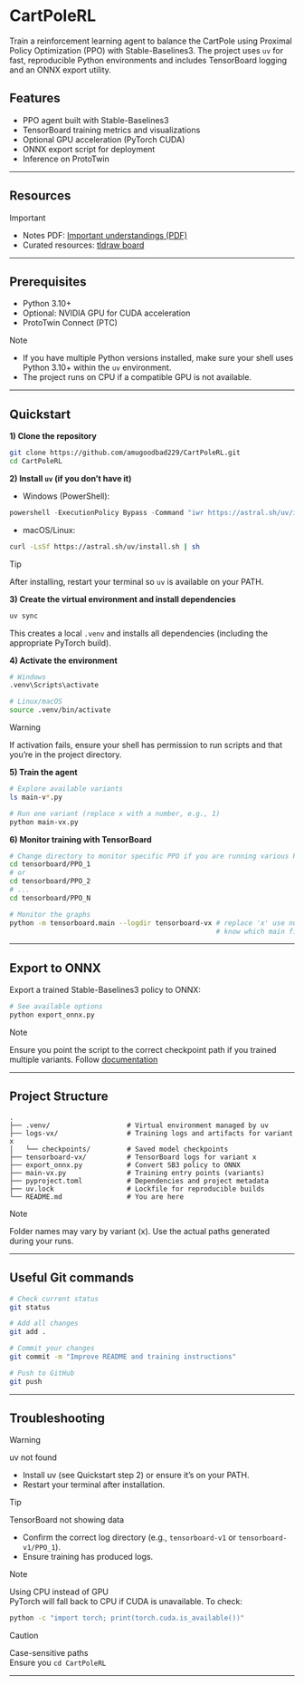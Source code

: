 # CartPoleRL

Train a reinforcement learning agent to balance the CartPole using Proximal Policy Optimization (PPO) with Stable-Baselines3. The project uses `uv` for fast, reproducible Python environments and includes TensorBoard logging and an ONNX export utility.

## Features

- PPO agent built with Stable-Baselines3
- TensorBoard training metrics and visualizations
- Optional GPU acceleration (PyTorch CUDA)
- ONNX export script for deployment
- Inference on ProtoTwin

---
## Resources
> [!IMPORTANT]
> - Notes PDF: [Important understandings (PDF)](https://jumpshare.com/share/5R2Vt26zIvwhY93lSeQS)
> - Curated resources: [tldraw board](https://www.tldraw.com/f/T6oHe2VW4S5P4fRhE0Aqv?d=v-941.3915.2132.1013.0Nu4aCQvq1Lg7bbzkZt0N)
---

## Prerequisites

- Python 3.10+
- Optional: NVIDIA GPU for CUDA acceleration
- ProtoTwin Connect (PTC)
> [!NOTE]
> - If you have multiple Python versions installed, make sure your shell uses Python 3.10+ within the `uv` environment.
> - The project runs on CPU if a compatible GPU is not available.

---

## Quickstart

**1) Clone the repository**
```bash
git clone https://github.com/amugoodbad229/CartPoleRL.git
cd CartPoleRL 
```

**2) Install `uv` (if you don’t have it)**
- Windows (PowerShell):
```powershell
powershell -ExecutionPolicy Bypass -Command "iwr https://astral.sh/uv/install.ps1 -UseBasicParsing | iex"
```
- macOS/Linux:
```bash
curl -LsSf https://astral.sh/uv/install.sh | sh
```
> [!TIP]
> After installing, restart your terminal so `uv` is available on your PATH.

**3) Create the virtual environment and install dependencies**
```bash
uv sync
```
This creates a local `.venv` and installs all dependencies (including the appropriate PyTorch build).

**4) Activate the environment**
```bash
# Windows
.venv\Scripts\activate

# Linux/macOS
source .venv/bin/activate
```
> [!WARNING]
> If activation fails, ensure your shell has permission to run scripts and that you’re in the project directory.

**5) Train the agent**
```bash
# Explore available variants
ls main-v*.py 

# Run one variant (replace x with a number, e.g., 1)
python main-vx.py
```

**6) Monitor training with TensorBoard**
```bash
# Change directory to monitor specific PPO if you are running various PPO models (optional)
cd tensorboard/PPO_1
# or
cd tensorboard/PPO_2 
# ...
cd tensorboard/PPO_N

# Monitor the graphs
python -m tensorboard.main --logdir tensorboard-vx # replace 'x' use number 0, 1, 2 to 
                                                   # know which main file you re running
```
---
## Export to ONNX

Export a trained Stable-Baselines3 policy to ONNX:
```bash
# See available options
python export_onnx.py
```
> [!NOTE]
> Ensure you point the script to the correct checkpoint path if you trained multiple variants. Follow [documentation](https://stable-baselines3.readthedocs.io/en/master/guide/export.html)
---

## Project Structure

```text
.
├── .venv/                   # Virtual environment managed by uv
├── logs-vx/                 # Training logs and artifacts for variant x
│   └── checkpoints/         # Saved model checkpoints
├── tensorboard-vx/          # TensorBoard logs for variant x
├── export_onnx.py           # Convert SB3 policy to ONNX
├── main-vx.py               # Training entry points (variants)
├── pyproject.toml           # Dependencies and project metadata
├── uv.lock                  # Lockfile for reproducible builds
└── README.md                # You are here
```

> [!NOTE]
> Folder names may vary by variant (x). Use the actual paths generated during your runs.


---

## Useful Git commands

```bash
# Check current status
git status

# Add all changes
git add .

# Commit your changes
git commit -m "Improve README and training instructions"

# Push to GitHub
git push
```

---

## Troubleshooting

> [!WARNING]
> uv not found  
> - Install uv (see Quickstart step 2) or ensure it’s on your PATH.  
> - Restart your terminal after installation.

> [!TIP]
> TensorBoard not showing data  
> - Confirm the correct log directory (e.g., `tensorboard-v1` or `tensorboard-v1/PPO_1`).  
> - Ensure training has produced logs.

> [!NOTE]
> Using CPU instead of GPU  
> PyTorch will fall back to CPU if CUDA is unavailable. To check:
> ```bash
> python -c "import torch; print(torch.cuda.is_available())"
> ```

> [!CAUTION]
> Case-sensitive paths  
> Ensure you `cd CartPoleRL`

---

